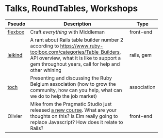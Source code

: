 # Talks, RoundTables, Workshops

Pseudo                                | Description                            | Type
------------------------------------- | -------------------------------------- | -----------------
[flexbox](https://github.com/flexbox) | Craft _everything_ with Middleman      | front-end
[leikind](https://github.com/leikind) | A rant about Rails table builder number 2 according to https://www.ruby-toolbox.com/categories/Table_Builders, API overview, what it is like to support a gem throughout years, call for help and other whining   | rails, gem
[toch](https://github.com/toch)       | Presenting and discussing the Ruby Belgium association (how to grow the community, how can you help, what can we do to help the job market) | association
Olivier | Mike from the Pragmatic Studio just released [a new course](https://pragmaticstudio.com/elm). What are your thoughts on this? Is Elm really going to replace Javascript? How does it relate to Rails?     | front-end
